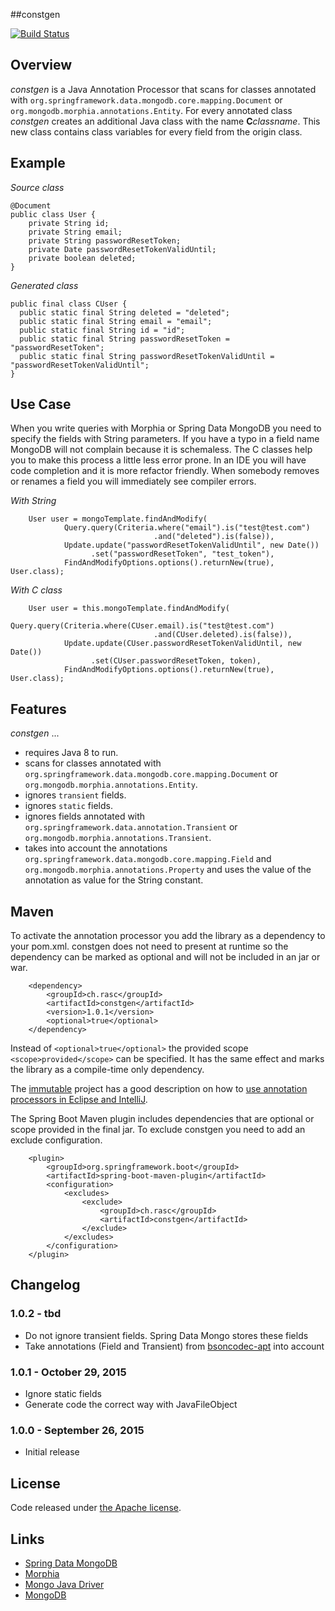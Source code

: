 ##constgen

[![Build Status](https://api.travis-ci.org/ralscha/constgen.png)](https://travis-ci.org/ralscha/constgen)

## Overview

*constgen* is a Java Annotation Processor that scans for classes annotated with ```org.springframework.data.mongodb.core.mapping.Document``` or
```org.mongodb.morphia.annotations.Entity```. For every annotated class *constgen* creates an additional Java class with the name **C***classname*. This new class contains class variables for every field from the origin class.


## Example
*Source class*
```
@Document
public class User {
	private String id;
	private String email;
	private String passwordResetToken;
	private Date passwordResetTokenValidUntil;
	private boolean deleted;
}
```

*Generated class*
```
public final class CUser {
  public static final String deleted = "deleted";  
  public static final String email = "email";
  public static final String id = "id";   
  public static final String passwordResetToken = "passwordResetToken";
  public static final String passwordResetTokenValidUntil = "passwordResetTokenValidUntil";   
}
```

## Use Case

When you write queries with Morphia or Spring Data MongoDB you need to specify the fields with String parameters.
If you have a typo in a field name MongoDB will not complain because it is schemaless. 
The C classes help you to make this process a little less error prone. In an IDE you will have code completion and it is more refactor friendly. When somebody removes or renames a field you will immediately see compiler errors. 

*With String*
```
	User user = mongoTemplate.findAndModify(
			Query.query(Criteria.where("email").is("test@test.com")
			                    .and("deleted").is(false)),
			Update.update("passwordResetTokenValidUntil", new Date())
			      .set("passwordResetToken", "test_token"),
			FindAndModifyOptions.options().returnNew(true), User.class);
```		

*With C class*		
```		
	User user = this.mongoTemplate.findAndModify(
			Query.query(Criteria.where(CUser.email).is("test@test.com")
			                    .and(CUser.deleted).is(false)),
			Update.update(CUser.passwordResetTokenValidUntil, new Date())
				  .set(CUser.passwordResetToken, token),
			FindAndModifyOptions.options().returnNew(true), User.class);
```


## Features

*constgen* ...
  * requires Java 8 to run.
  * scans for classes annotated with ```org.springframework.data.mongodb.core.mapping.Document``` or ```org.mongodb.morphia.annotations.Entity```.
  * ignores ```transient``` fields.
  * ignores ```static``` fields.
  * ignores fields annotated with ```org.springframework.data.annotation.Transient``` or ```org.mongodb.morphia.annotations.Transient```.
  * takes into account the annotations ```org.springframework.data.mongodb.core.mapping.Field``` and ```org.mongodb.morphia.annotations.Property``` and uses the value of the annotation as value for the String constant. 


## Maven

To activate the annotation processor you add the library as a dependency to your pom.xml. 
constgen does not need to present at runtime so the dependency can be marked as optional 
and will not be included in an jar or war. 
```
	<dependency>
		<groupId>ch.rasc</groupId>
		<artifactId>constgen</artifactId>
		<version>1.0.1</version>
		<optional>true</optional>
	</dependency>
```
Instead of ```<optional>true</optional>``` the provided scope ```<scope>provided</scope>``` can be specified. 
It has the same effect and marks the library as a compile-time only dependency. 

The [immutable](http://immutables.github.io) project has a good description 
on how to [use annotation processors in Eclipse and IntelliJ](http://immutables.github.io/apt.html).

The Spring Boot Maven plugin includes dependencies that are optional or scope provided in the final jar. 
To exclude constgen you need to add an exclude configuration.
```
	<plugin>
		<groupId>org.springframework.boot</groupId>
		<artifactId>spring-boot-maven-plugin</artifactId>
		<configuration>
			<excludes>
				<exclude>
					<groupId>ch.rasc</groupId>
					<artifactId>constgen</artifactId>
				</exclude>
			</excludes>
		</configuration>
	</plugin>
```

## Changelog

### 1.0.2 - tbd
  * Do not ignore transient fields. Spring Data Mongo stores these fields
  * Take annotations (Field and Transient) from [bsoncodec-apt](https://github.com/ralscha/bsoncodec-apt) into account

### 1.0.1 - October 29, 2015
  * Ignore static fields
  * Generate code the correct way with JavaFileObject

### 1.0.0 - September 26, 2015
  * Initial release

## License

Code released under [the Apache license](http://www.apache.org/licenses/).

## Links
  * [Spring Data MongoDB](http://projects.spring.io/spring-data-mongodb/)
  * [Morphia](https://github.com/mongodb/morphia)
  * [Mongo Java Driver](https://github.com/mongodb/mongo-java-driver)
  * [MongoDB](https://www.mongodb.org/)


